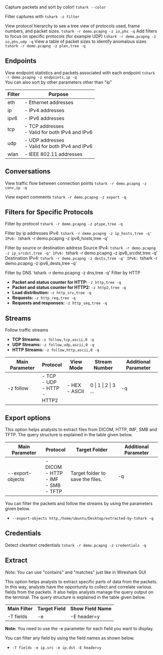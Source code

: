 Capture packets and sort by color!
`tshark --color`

Filter captures with `tshark -z filter`

View protocol hierarchy to see a tree view of protocols used, frame numbers, and packet sizes.
 `tshark -r demo.pcapng -z io,phs -q`
Add filters to focus on specific protocols (for example UDP)
`tshark -r demo.pcapng -z io,phs,udp -q`
View a table of packet sizes to identify anomalous sizes
`tshark -r demo.pcapng -z plen,tree -q`

## Endpoints
View endpoint statistics and packets associated with each endpoint
`tshark -r demo.pcapng -z endpoints,ip -q`\
You can also sort by other parameters other than "ip"

| **Filter** | **Purpose**                                       |
| ---------- | ------------------------------------------------- |
| eth        | - Ethernet addresses                              |
| ip         | - IPv4 addresses                                  |
| ipv6       | - IPv6 addresses                                  |
| tcp        | - TCP addresses<br>- Valid for both IPv4 and IPv6 |
| udp        | - UDP addresses<br>- Valid for both IPv4 and IPv6 |
| wlan       | - IEEE 802.11 addresses                           |

## Conversations
View traffic flow between connection points
`tshark -r demo.pcapng -z conv,ip -q`

View expert comments
`tshark -r demo.pcapng -z expert -q`

## Filters for Specific Protocols
Filter by protocol
`tshark -r demo.pcapng -z ptype,tree -q`

Filter by ip addresses
IPv4: `tshark -r demo.pcapng -z ip_hosts,tree -q'
IPv6: `tshark -r demo.pcapng -z ipv6_hosts,tree -q'

Filter by source or destination address
Source
	IPv4: `tshark -r demo.pcapng -z ip_srcdst,tree -q'
	IPv6: `tshark -r demo.pcapng -z ipv6_srcdst,tree -q'
Destination
	IPv4: `tshark -r demo.pcapng -z dests,tree -q'
	IPv6: `tshark -r demo.pcapng -z ipv6_dests,tree -q'

Filter by DNS
`tshark -r demo.pcapng -z dns,tree -q'
Filter by HTTP
- **Packet and status counter for HTTP:** `-z http,tree -q`
- **Packet and status counter for HTTP2:** `-z http2,tree -q`
- **Load distribution:** `-z http_srv,tree -q`
- **Requests:** `-z http_req,tree -q`
- **Requests and responses:** `-z http_seq,tree -q`

## Streams
Follow traffic streams
- **TCP Streams:** `-z follow,tcp,ascii,0 -q`
- **UDP Streams:** `-z follow,udp,ascii,0 -q`
- **HTTP Streams:** `-z follow,http,ascii,0 -q`

| **Main Parameter** | **Protocol**                        | **View Mode**    | **Stream Number**    | **Additional Parameter** |
| ------------------ | ----------------------------------- | ---------------- | -------------------- | ------------------------ |
| -z follow          | - TCP<br>- UDP<br>- HTTP<br>- HTTP2 | - HEX<br>- ASCII | 0 \| 1 \| 2 \| 3 ... | -q                       |
## Export options
This option helps analysts to extract files from DICOM, HTTP, IMF, SMB and TFTP. The query structure is explained in the table given below.

| **Main Parameter** | **Protocol**                                  | **Target Folder**                | **Additional Parameter** |
| ------------------ | --------------------------------------------- | -------------------------------- | ------------------------ |
| --export-objects   | - DICOM<br>- HTTP<br>- IMF<br>- SMB<br>- TFTP | Target folder to save the files. | -q                       |

You can filter the packets and follow the streams by using the parameters given below.  

- `--export-objects http,/home/ubuntu/Desktop/extracted-by-tshark -q`

## Credentials
Detect cleartext credentials
`tshark -r demo.pcapng -z credentials -q`

## Extract
*Note:* You can use "contains" and "matches" just like in Wireshark GUI

This option helps analysts to extract specific parts of data from the packets. In this way, analysts have the opportunity to collect and correlate various fields from the packets. It also helps analysts manage the query output on the terminal. The query structure is explained in the table given below.

|                 |                  |                     |
| --------------- | ---------------- | ------------------- |
| **Main Filter** | **Target Field** | **Show Field Name** |
| -T fields       | -e <field name>  | -E header=y         |

**Note:** You need to use the -e parameter for each field you want to display.

You can filter any field by using the field names as shown below.

- `-T fields -e ip.src -e ip.dst -E header=y`
